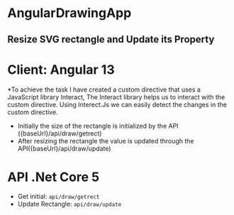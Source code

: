 # AngularDrawingApp

## Resize SVG rectangle and Update its Property


# Client: Angular 13

*To achieve the task I have created a custom directive that uses a JavaScript library Interact, The Interact library helps us to interact with the custom directive.
Using Interect.Js  we can easily detect the changes in the custom directive.

* Initially the size of the rectangle is initialized by the API ({baseUrl}/api/draw/getrect)
* After resizing the rectangle the value is updated through the API({baseUrl}/api/draw/update)

# API .Net Core 5

* Get initial:  `api/draw/getrect` 
* Update Rectangle: `api/draw/update`
